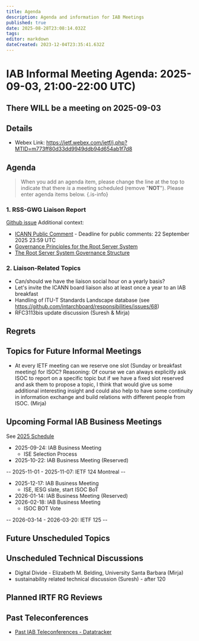 ```yaml
---
title: Agenda
description: Agenda and information for IAB Meetings
published: true
date: 2025-08-28T23:08:14.032Z
tags: 
editor: markdown
dateCreated: 2023-12-04T23:35:41.632Z
---
```


# IAB Informal Meeting Agenda: 2025-09-03, 21:00-22:00 UTC)

## There WILL be a meeting on 2025-09-03

## Details

* Webex Link: https://ietf.webex.com/ietf/j.php?MTID=m773ff80d33dd9949ddb94d654ab1f7d8



## Agenda

> When you add an agenda item, please change the line at the top to indicate that there *is* a meeting scheduled (remove "**NOT**"). Please enter agenda items below.
{.is-info}

### 1. RSS-GWG Liaison Report
[Github issue](https://github.com/intarchboard/responsibilities/issues/69)
Additional context: 
- [ICANN Public Comment](https://www.icann.org/en/public-comment/proceeding/functional-model-for-root-server-system-governance-11-08-2025) - Deadline for public comments: 22 September 2025  23:59 UTC
- [Governance Principles for the Root Server System](https://www.icann.org/en/system/files/files/governance-principles-root-server-system-08aug25-en.pdf)
- [The Root Server System Governance Structure](https://itp.cdn.icann.org/en/files/policy-development/root-server-system-governance-structure-pub-comment-11-08-2025-en.pdf)




### 2. Liaison-Related Topics

- Can/should we have the liaison social hour on a yearly basis?        
- Let's invite the ICANN board liaison also at least once a year to an IAB breakfast 
- Handling of ITU-T Standards Landscape database (see https://github.com/intarchboard/responsibilities/issues/68)
- RFC3113bis update discussion (Suresh & Mirja)






## Regrets




## Topics for Future Informal Meetings


- At every IETF meeting can we reserve one slot (Sunday or breakfast meeting) for ISOC? Reasoning: Of course we can always explicitly ask ISOC to report on a specific topic but if we have a fixed slot reserved and ask them to propose a topic, I think that would give us some additional interesting insight and could also help to have some continuity in information exchange and build relations with different people from ISOC. (Mirja)

## Upcoming Formal IAB Business Meetings

See [2025 Schedule](https://wiki.ietf.org/group/iab/2025_Schedule)

- 2025-09-24: IAB Business Meeting
    - ISE Selection Process
- 2025-10-22: IAB Business Meeting (Reserved)

-- 2025-11-01 - 2025-11-07: IETF 124 Montreal --

- 2025-12-17: IAB Business Meeting
    - ISE, IESG slate, start ISOC BoT
- 2026-01-14: IAB Business Meeting (Reserved)
- 2026-02-18: IAB Business Meeting 
    - ISOC BOT Vote
    
-- 2026-03-14 - 2026-03-20: IETF 125 --

## Future Unscheduled Topics 


## Unscheduled Technical Discussions

* Digital Divide - Elizabeth M. Belding, University Santa Barbara (Mirja)
* sustainability related technical discussion (Suresh) - after 120


## Planned IRTF RG Reviews 

## Past Teleconferences 

* [Past IAB Teleconferences - Datatracker](https://datatracker.ietf.org/group/iab/meetings/)


<!--
### Alternate Zoom info:

* [Zoom link](https://ietf.zoom.us/j/2649121587?pwd=dVJXTHRoQ2RqeE5tY2huWFFDdTFpdz09)
* Passcode: 1234
-->
